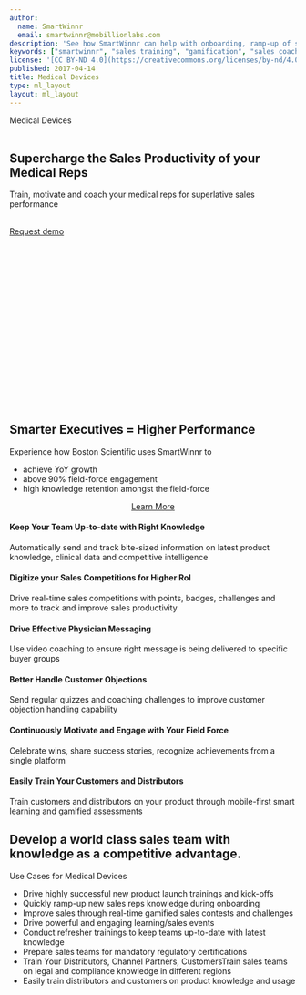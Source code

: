 ```yaml
---
author:
  name: SmartWinnr
  email: smartwinnr@mobillionlabs.com
description: 'See how SmartWinnr can help with onboarding, ramp-up of sales teams, new product launch, new service launch and more. Use SmartWinnr as a single channel to train your internal sellers, partners and distributors.'
keywords: ["smartwinnr", "sales training", "gamification", "sales coaching", "sales performance", "sales enablement", "solutions", "new product launch", "new offer launch", "new service launch", "train partners", "train distributors"]
license: '[CC BY-ND 4.0](https://creativecommons.org/licenses/by-nd/4.0)'
published: 2017-04-14
title: Medical Devices
type: ml_layout
layout: ml_layout
---
```


<section class="ml_medical_devices_top_section">
  <div class="row padding50">
    <div class="col-lg-10 col-md-10 col-sm-12 col-xs-12">
      <div class="ml_label ml_coaching_badge">Medical Devices</div><br>
      <h1>Supercharge the Sales Productivity of your Medical Reps</h1>
      <div class="ml-font20 padding0">Train, motivate and coach your medical reps for superlative sales performance</div></br>
      <p align="left" class="ml-padding-top ml-padding-bottom10"><a class="ml-button" align="center" href="/request-demo">Request demo</a></p>
    </div>
  </div>
</section>

<section>
  <div class="row padding50">
    <div class="col-lg-6 col-md-6 col-sm-12 col-xs-12">
      <!-- <img class="ml-image" alt="Image" src="../../images/home_hero_image_smartwinnr.png"> -->
      <script src="https://fast.wistia.com/embed/medias/r7xfygdjgw.jsonp" async></script>
      <script src="https://fast.wistia.com/assets/external/E-v1.js" async></script>
      <div class="wistia_responsive_padding" style="padding:56.25% 0 0 0;position:relative;">
        <div class="wistia_responsive_wrapper" style="height:100%;left:0;position:absolute;top:0;width:100%;">
          <div class="wistia_embed wistia_async_r7xfygdjgw videoFoam=true" style="height:100%;position:relative;width:100%">
            <div class="wistia_swatch" style="height:100%;left:0;opacity:0;overflow:hidden;position:absolute;top:0;transition:opacity 200ms;width:100%;">
              <img src="https://fast.wistia.com/embed/medias/r7xfygdjgw/swatch" style="filter:blur(5px);height:100%;object-fit:contain;width:100%;" alt="" onload="this.parentNode.style.opacity=1;" />
            </div>
          </div>
        </div>
      </div>
    </div>
    <div class="col-lg-6 col-md-6 col-sm-12 col-xs-12 ml-centered-half">
      <h1 class="text-center">Smarter Executives = Higher Performance</h1>
      <div class="ml-subtext ml-font20">Experience how Boston Scientific uses SmartWinnr to
        <ul>
          <li>achieve YoY growth</li>
          <li>above 90% field-force engagement</li>
          <li>high knowledge retention amongst the field-force</li>
        </ul>
      </div>
      <p align="center" class="ml-padding-top ml-padding-bottom10"><a class="ml-button-blue" align="center" href="/request-demo">Learn More</a></p>
    </div>
  </div>
</section>


<section class="ml-background-white">
  <div class="padding50">
    <div class="row ml_text_flex_row">
      <div class="col-lg-4 col-md-4 col-sm-6 col-xs-12">
        <h4 class="ml-title-font">Keep Your Team Up-to-date with Right Knowledge</h4>
        <div class="ml-subtext">Automatically send and track bite-sized information on latest product knowledge, clinical data and competitive intelligence</div>
      </div>
      <div class="col-lg-4 col-md-4 col-sm-6 col-xs-12">
        <h4 class="ml-title-font">Digitize your Sales Competitions for Higher RoI</h4>
        <div class="ml-subtext">Drive real-time sales competitions with points, badges, challenges and more to track and improve sales productivity</div>
      </div>
      <div class="col-lg-4 col-md-4 col-sm-6 col-xs-12">
        <h4 class="ml-title-font">Drive Effective Physician Messaging</h4>
        <div class="ml-subtext">Use video coaching to ensure right message is being delivered to specific buyer groups</div>
      </div>
      <div class="col-lg-4 col-md-4 col-sm-6 col-xs-12">
        <h4 class="ml-title-font">Better Handle Customer Objections</h4>
        <div class="ml-subtext">Send regular quizzes and coaching challenges to improve customer objection handling capability</div>
      </div>
      <div class="col-lg-4 col-md-4 col-sm-6 col-xs-12">
        <h4 class="ml-title-font">Continuously Motivate and Engage with Your Field Force</h4>
        <div class="ml-subtext">Celebrate wins, share success stories, recognize achievements from a single platform</div>
      </div>
      <div class="col-lg-4 col-md-4 col-sm-6 col-xs-12">
        <h4 class="ml-title-font">Easily Train Your Customers and Distributors</h4>
        <div class="ml-subtext">Train customers and distributors on your product through mobile-first smart learning and gamified assessments</div>
      </div>
    </div>
  </div>
</section>

<section class="ml_background padding50">
    <div class="row ml-margin-bottom20">
      <div class="col-lg-5 col-md-5 col-sm-6 col-xs-12 ml-text-on-image">
        <h1>Develop a world class sales team with knowledge as a competitive advantage.</h1>
      </div>
      <div class="col-lg-7 col-md-7 col-sm-6 col-xs-12 ml-sales-use-case">
        <p class="ml-bold-text ml_body_text_black">Use Cases for Medical Devices</p>
        <ul>
          <li class="ml_body_text_black ml-list-style-disc">Drive highly successful new product launch trainings and kick-offs</li>
          <li class="ml_body_text_black ml-list-style-disc">Quickly ramp-up new sales reps knowledge during onboarding</li>
          <li class="ml_body_text_black ml-list-style-disc">Improve sales through real-time gamified sales contests and challenges</li>
          <li class="ml_body_text_black ml-list-style-disc">Drive powerful and engaging learning/sales events</li>
          <li class="ml_body_text_black ml-list-style-disc">Conduct refresher trainings to keep teams up-to-date with latest knowledge</li>
          <li class="ml_body_text_black ml-list-style-disc">Prepare sales teams for mandatory regulatory certifications</li>
          <li class="ml_body_text_black ml-list-style-disc">Train Your Distributors, Channel Partners, CustomersTrain sales teams on legal and compliance knowledge in different regions</li>
          <li class="ml_body_text_black ml-list-style-disc">Easily train distributors and customers on product knowledge and usage</li>
        </ul>
      </div>
    </div>
</section>